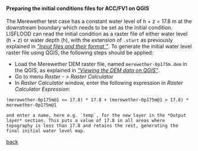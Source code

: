 #### Preparing the initial conditions files for ACC/FV1 on QGIS

The Merewether test case has a constant water level of h + z = 17.8 m at the downstream boundary which needs to be set as the initial condition. LISFLOOD can read the initial condition as a raster file of either water level (h + z) or water depth (h), with the extension of `.start` as previously explained in [_"Input files and their format
"_](/Merewether1-6.md). To generate the initial water level raster file using QGIS, the following steps should be applied:

-	Load the Merewether DEM raster file, named `merewether-0p175m.dem` in the QGIS, as explained in [_"Viewing the DEM data on QGIS"_](/Merewether2-1.md).
-	Go to menu *Raster - > Raster Calculator*
-	In *Raster Calculator* window, enter the following expression in *Raster Calculator Expression*:
```
(merewether-0p175m@1 <= 17.8) * 17.8 + (merewether-0p175m@1 > 17.8) * merewether-0p175m@1
``` 
    and enter a name, here e.g. `temp`, for the new layer in the *Output layer* section. This puts a value of 17.8 in all areas where topography is less than 17.8 and retains the rest, generating the final initial water level map.

[back](/Merewether2.md)
